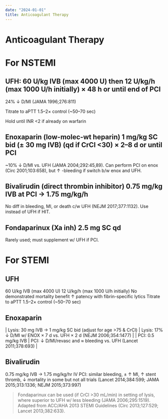 ```yaml
---
date: "2024-01-01"
title: Anticoagulant Therapy
---
```


# Anticoagulant Therapy

# For NSTEMI
## UFH: 60 U/kg IVB (max 4000 U) then 12 U/kg/h (max 1000 U/h initially) × 48 h or until end of PCI
24% ↓ D/MI (JAMA 1996;276:811)

Titrate to aPTT 1.5–2× control (~50–70 sec)

Hold until INR <2 if already on warfarin
## Enoxaparin (low-molec-wt heparin) 1 mg/kg SC bid (± 30 mg IVB) (qd if CrCl <30) × 2–8 d or until PCI
~10% ↓ D/MI vs. UFH (JAMA 2004;292:45,89). Can perform PCI on enox (Circ 2001;103:658), but ↑ -bleeding if switch b/w enox and UFH.
## Bivalirudin (direct thrombin inhibitor) 0.75 mg/kg IVB at PCI → 1.75 mg/kg/h
No diff in bleeding, MI, or death c/w UFH (NEJM 2017;377:1132). Use instead of UFH if HIT.
## Fondaparinux (Xa inh) 2.5 mg SC qd
Rarely used; must supplement w/ UFH if PCI.

# For STEMI
## UFH
60 U/kg IVB (max 4000 U)
12 U/kg/h (max 1000 U/h initially)
No demonstrated mortality benefit
↑ patency with fibrin-specific lytics
Titrate to aPTT 1.5–2× control (~50–70 sec)
## Enoxaparin
| Lysis: 30 mg IVB → 1 mg/kg SC bid (adjust for age >75 & CrCl) | Lysis: 17% ↓ D/MI w/ ENOX × 7 d vs. UFH × 2 d (NEJM 2006;354:1477) |
| PCI: 0.5 mg/kg IVB                                            | PCI: ↓ D/MI/revasc and ≈ bleeding vs. UFH (Lancet 2011;378:693)    |
## Bivalirudin
0.75 mg/kg IVB → 1.75 mg/kg/hr IV
PCI: similar bleeding, ± ↑ MI, ↑ stent thromb, ↓ mortality in some but not all trials (Lancet 2014;384:599; JAMA 2015;313:1336; NEJM 2015;373:997)

> Fondaparinux can be used (if CrCl >30 mL/min) in setting of lysis, where superior to UFH w/ less bleeding (JAMA 2006;295:1519). Adapted from ACC/AHA 2013 STEMI Guidelines (Circ 2013;127:529; Lancet 2013;382:633).
